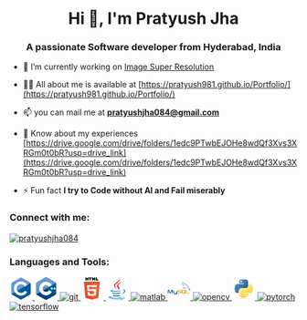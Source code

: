 <h1 align="center">Hi 👋, I'm Pratyush Jha</h1>
<h3 align="center">A passionate Software developer from Hyderabad, India</h3>

- 🔭 I’m currently working on [Image Super Resolution](https://github.com/pratyush981/Image-Super-Resolution-using-DIV2K)

- 👨‍💻 All about me is available at [https://pratyush981.github.io/Portfolio/](https://pratyush981.github.io/Portfolio/)

- 📫 you can mail me at **pratyushjha084@gmail.com**

- 📄 Know about my experiences [https://drive.google.com/drive/folders/1edc9PTwbEJOHe8wdQf3Xvs3XRGm0t0bR?usp=drive_link](https://drive.google.com/drive/folders/1edc9PTwbEJOHe8wdQf3Xvs3XRGm0t0bR?usp=drive_link)

- ⚡ Fun fact **I try to Code without AI and Fail miserably**

<h3 align="left">Connect with me:</h3>
<p align="left">
<a href="https://www.codechef.com/users/pratyushjha084" target="blank"><img align="center" src="https://cdn.jsdelivr.net/npm/simple-icons@3.1.0/icons/codechef.svg" alt="pratyushjha084" height="30" width="40" /></a>
</p>

<h3 align="left">Languages and Tools:</h3>
<p align="left"> <a href="https://www.cprogramming.com/" target="_blank" rel="noreferrer"> <img src="https://raw.githubusercontent.com/devicons/devicon/master/icons/c/c-original.svg" alt="c" width="40" height="40"/> </a> <a href="https://www.w3schools.com/cpp/" target="_blank" rel="noreferrer"> <img src="https://raw.githubusercontent.com/devicons/devicon/master/icons/cplusplus/cplusplus-original.svg" alt="cplusplus" width="40" height="40"/> </a> <a href="https://git-scm.com/" target="_blank" rel="noreferrer"> <img src="https://www.vectorlogo.zone/logos/git-scm/git-scm-icon.svg" alt="git" width="40" height="40"/> </a> <a href="https://www.w3.org/html/" target="_blank" rel="noreferrer"> <img src="https://raw.githubusercontent.com/devicons/devicon/master/icons/html5/html5-original-wordmark.svg" alt="html5" width="40" height="40"/> </a> <a href="https://www.java.com" target="_blank" rel="noreferrer"> <img src="https://raw.githubusercontent.com/devicons/devicon/master/icons/java/java-original.svg" alt="java" width="40" height="40"/> </a> <a href="https://www.mathworks.com/" target="_blank" rel="noreferrer"> <img src="https://upload.wikimedia.org/wikipedia/commons/2/21/Matlab_Logo.png" alt="matlab" width="40" height="40"/> </a> <a href="https://www.mysql.com/" target="_blank" rel="noreferrer"> <img src="https://raw.githubusercontent.com/devicons/devicon/master/icons/mysql/mysql-original-wordmark.svg" alt="mysql" width="40" height="40"/> </a> <a href="https://opencv.org/" target="_blank" rel="noreferrer"> <img src="https://www.vectorlogo.zone/logos/opencv/opencv-icon.svg" alt="opencv" width="40" height="40"/> </a> <a href="https://www.python.org" target="_blank" rel="noreferrer"> <img src="https://raw.githubusercontent.com/devicons/devicon/master/icons/python/python-original.svg" alt="python" width="40" height="40"/> </a> <a href="https://pytorch.org/" target="_blank" rel="noreferrer"> <img src="https://www.vectorlogo.zone/logos/pytorch/pytorch-icon.svg" alt="pytorch" width="40" height="40"/> </a> <a href="https://www.tensorflow.org" target="_blank" rel="noreferrer"> <img src="https://www.vectorlogo.zone/logos/tensorflow/tensorflow-icon.svg" alt="tensorflow" width="40" height="40"/> </a> </p>
